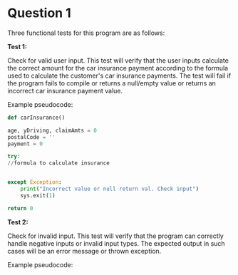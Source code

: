 # Question 1

Three functional tests for this program are as follows:

**Test 1:**

Check for valid user input. This test will verify that the user inputs calculate the correct amount for the car insurance payment according to the formula used to calculate the customer's car insurance payments. The test will fail if the program fails to compile or returns a null/empty value or returns an incorrect car insurance payment value.

Example pseudocode:

```python
def carInsurance()

age, yDriving, claimAmts = 0
postalCode = ''
payment = 0

try:
//formula to calculate insurance


except Exception:
	print("Incorrect value or null return val. Check input")
	sys.exit(1)

return 0
```

**Test 2:**

Check for invalid input. This test will verify that the program can correctly handle negative inputs or invalid input types. The expected output in such cases will be an error message or thrown exception.

Example pseudocode:
